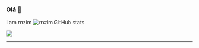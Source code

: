 ### Olá 👋
i am rnzim
![rnzim GitHub stats](https://github-readme-stats.vercel.app/api?username=rnzim&show_icons=true&bg_color=00000000)

<img src="https://github.com/SrXitme/SrXitme/blob/main/20230410_171501.gif"></image>
<br>




<hr>  
  <br>
<br>

